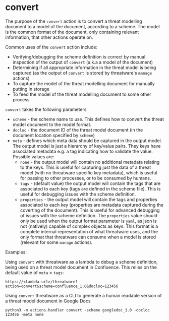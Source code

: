 # convert

The purpose of the `convert` action is to convert a threat modelling document to a model of the document, according to a scheme.  The model is the common format of the document, only containing relevant information, that other actions operate on.

Common uses of the `convert` action include:
- Verifying/debugging the scheme definition is correct by manual inspection of the output of `convert` (a.k.a a model of the document)
- Determining if all appropriate information in the threat model is being captured (as the output of `convert` is stored by threatware's `manage` actions)
- To capture the model of the threat modelling document for manually putting in storage
- To feed the model of the threat modelling document to some other process

`convert` takes the following parameters

- `scheme` - the scheme name to use.  This defines how to convert the threat model document to the model format.
- `docloc` - the document ID of the threat model document (in the document location specified by `scheme`)
- `meta`   - defines which meta data should be captured in the output model.  The output model is just a hierarchy of key/value pairs.  They keys have associated metadata e.g. a tag indicating how to validate the value. Possible values are:
    - `none`       - the output model will contain no additional metadata relating to the keys.  This is useful for capturing just the data of a threat model (with no threatware specific key metadata), which is useful for passing to other processes, or to be consumed by humans.
    - `tags`       - (default value) the output model will contain the tags that are associated to each key (tags are defined in the scheme file).  This is useful for debugging issues with the scheme definition.
    - `properties` - the output model will contain the tags and properties associated to each key (properties are metadata captured during the coverting of the document).  This is useful for advanced debugging of issues with the scheme definition.  The `properties` value should only be used when the output format parameter is `yaml`, as json is not (natively) capable of complex objects as keys.  This format is a complete internal representation of what threatware uses, and the only format that threatware can consume when a model is stored (relevant for some `manage` actions).

Examples:

Using `convert` with threatware as a lambda to debug a scheme definition, being used on a threat model document in Confluence.  This relies on the default value of `meta` = `tags`:

    https://<lambda-url>/threatware?action=convert&scheme=confluence_1.0&docloc=123456

Using `convert` threatware as a CLI to generate a human readable version of a threat model document in Google Docs

    python3 -m actions.handler convert -scheme googledoc_1.0 -docloc 123456 -meta none